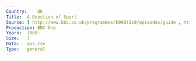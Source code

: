 ```yaml
---
Country:	UK
Title:	A Question of Sport
Source:	[ http://www.bbc.co.uk/programmes/b006t1s9/episodes/guide , http://genome.ch.bbc.co.uk/search/0/20?adv=0&q=A+Question+of+Sport&media=all&yf=1923&yt=2009&mf=1&mt=12&tf=00%3A00&tt=00%3A00#search ]
Production:	BBC One
Years:	1968-
Size:	7
Data:	qos.csv
Type:	general
---
```



